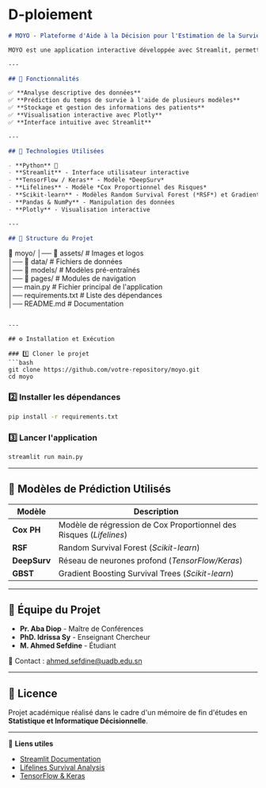 # D-ploiement

```markdown
# MOYO - Plateforme d'Aide à la Décision pour l'Estimation de la Survie des Patients Atteints du Cancer Gastrique

MOYO est une application interactive développée avec Streamlit, permettant l'estimation du temps de survie post-traitement des patients atteints du cancer gastrique. Elle intègre plusieurs modèles de prédiction basés sur l'apprentissage statistique et profond.

---

## 🚀 Fonctionnalités

✅ **Analyse descriptive des données**  
✅ **Prédiction du temps de survie à l'aide de plusieurs modèles**  
✅ **Stockage et gestion des informations des patients**  
✅ **Visualisation interactive avec Plotly**  
✅ **Interface intuitive avec Streamlit**

---

## 📌 Technologies Utilisées

- **Python** 🐍
- **Streamlit** - Interface utilisateur interactive  
- **TensorFlow / Keras** - Modèle *DeepSurv*  
- **Lifelines** - Modèle *Cox Proportionnel des Risques*  
- **Scikit-learn** - Modèles Random Survival Forest (*RSF*) et Gradient Boosting Survival Trees (*GBST*)  
- **Pandas & NumPy** - Manipulation des données  
- **Plotly** - Visualisation interactive  

---

## 📂 Structure du Projet

```
📁 moyo/
│── 📁 assets/               # Images et logos  
│── 📁 data/                 # Fichiers de données  
│── 📁 models/               # Modèles pré-entraînés  
│── 📁 pages/                # Modules de navigation  
│── main.py                  # Fichier principal de l'application  
│── requirements.txt         # Liste des dépendances  
│── README.md                # Documentation  
```

---

## ⚙️ Installation et Exécution

### 1️⃣ Cloner le projet
```bash
git clone https://github.com/votre-repository/moyo.git
cd moyo
```

### 2️⃣ Installer les dépendances
```bash
pip install -r requirements.txt
```

### 3️⃣ Lancer l'application
```bash
streamlit run main.py
```

---

## 🧠 Modèles de Prédiction Utilisés

| Modèle        | Description |
|--------------|------------|
| **Cox PH**   | Modèle de régression de Cox Proportionnel des Risques (*Lifelines*) |
| **RSF**      | Random Survival Forest (*Scikit-learn*) |
| **DeepSurv** | Réseau de neurones profond (*TensorFlow/Keras*) |
| **GBST**     | Gradient Boosting Survival Trees (*Scikit-learn*) |

---

## 👥 Équipe du Projet

- **Pr. Aba Diop** - Maître de Conférences  
- **PhD. Idrissa Sy** - Enseignant Chercheur  
- **M. Ahmed Sefdine** - Étudiant  

📧 Contact : [ahmed.sefdine@uadb.edu.sn](mailto:ahmed.sefdine@uadb.edu.sn)

---

## 📜 Licence

Projet académique réalisé dans le cadre d'un mémoire de fin d'études en **Statistique et Informatique Décisionnelle**.

---

🔗 **Liens utiles**  
- [Streamlit Documentation](https://docs.streamlit.io/)  
- [Lifelines Survival Analysis](https://lifelines.readthedocs.io/)  
- [TensorFlow & Keras](https://www.tensorflow.org/)  
```
